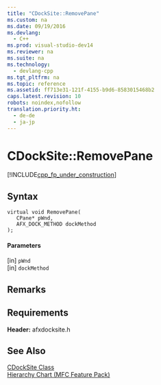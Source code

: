 ```yaml
---
title: "CDockSite::RemovePane"
ms.custom: na
ms.date: 09/19/2016
ms.devlang: 
  - C++
ms.prod: visual-studio-dev14
ms.reviewer: na
ms.suite: na
ms.technology: 
  - devlang-cpp
ms.tgt_pltfrm: na
ms.topic: reference
ms.assetid: ff713e31-121f-4155-b9d6-8583015468b2
caps.latest.revision: 10
robots: noindex,nofollow
translation.priority.ht: 
  - de-de
  - ja-jp
---
```

# CDockSite::RemovePane
[!INCLUDE[cpp_fp_under_construction](../vs140/includes/cpp_fp_under_construction_md.md)]  
  
## Syntax  
  
```  
virtual void RemovePane(  
   CPane* pWnd,  
   AFX_DOCK_METHOD dockMethod  
);  
```  
  
#### Parameters  
 [in] `pWnd`  
  [in] `dockMethod`  
  
## Remarks  
  
## Requirements  
 **Header:** afxdocksite.h  
  
## See Also  
 [CDockSite Class](../vs140/CDockSite-Class.md)   
 [Hierarchy Chart (MFC Feature Pack)](../vs140/Hierarchy-Chart.md)